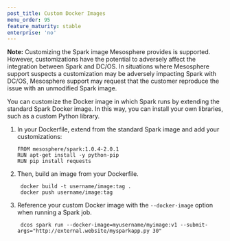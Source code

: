```yaml
---
post_title: Custom Docker Images
menu_order: 95
feature_maturity: stable
enterprise: 'no'
---
```


**Note:** Customizing the Spark image Mesosphere provides is supported. However, customizations
have the potential to adversely affect the integration between Spark and DC/OS. In situations
where Mesosphere support suspects a customization may be adversely impacting Spark with
DC/OS, Mesosphere support may request that the customer reproduce the issue with an unmodified
Spark image.

You can customize the Docker image in which Spark runs by extending the standard Spark Docker image. In this way, you can install your own libraries, such as a custom Python library.

1. In your Dockerfile, extend from the standard Spark image and add your customizations:

    ```
    FROM mesosphere/spark:1.0.4-2.0.1
    RUN apt-get install -y python-pip
    RUN pip install requests
    ```

1. Then, build an image from your Dockerfile.

        docker build -t username/image:tag .
        docker push username/image:tag

1. Reference your custom Docker image with the `--docker-image` option when running a Spark job.

        dcos spark run --docker-image=myusername/myimage:v1 --submit-args="http://external.website/mysparkapp.py 30"
